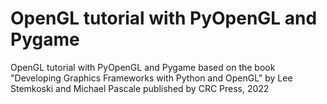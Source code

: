 # OpenGL tutorial with PyOpenGL and Pygame
OpenGL tutorial with PyOpenGL and Pygame based on the book "Developing Graphics Frameworks with Python and OpenGL" by Lee Stemkoski and Michael Pascale published by CRC Press, 2022
 
